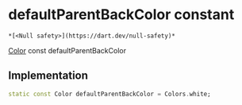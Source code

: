 


# defaultParentBackColor constant




    *[<Null safety>](https://dart.dev/null-safety)*


[Color](https://api.flutter.dev/flutter/dart-ui/Color-class.html) const defaultParentBackColor
  







## Implementation

```dart
static const Color defaultParentBackColor = Colors.white;


```







